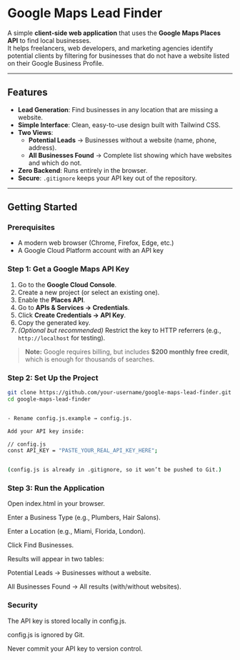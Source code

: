 # Google Maps Lead Finder

A simple **client-side web application** that uses the **Google Maps Places API** to find local businesses.  
It helps freelancers, web developers, and marketing agencies identify potential clients by filtering for businesses that do not have a website listed on their Google Business Profile.

---

## Features

- **Lead Generation**: Find businesses in any location that are missing a website.
- **Simple Interface**: Clean, easy-to-use design built with Tailwind CSS.
- **Two Views**:
  - **Potential Leads** → Businesses without a website (name, phone, address).
  - **All Businesses Found** → Complete list showing which have websites and which do not.
- **Zero Backend**: Runs entirely in the browser.
- **Secure**: `.gitignore` keeps your API key out of the repository.

---

## Getting Started

### Prerequisites

- A modern web browser (Chrome, Firefox, Edge, etc.)
- A Google Cloud Platform account with an API key

### Step 1: Get a Google Maps API Key

1. Go to the **Google Cloud Console**.
2. Create a new project (or select an existing one).
3. Enable the **Places API**.
4. Go to **APIs & Services → Credentials**.
5. Click **Create Credentials → API Key**.
6. Copy the generated key.
7. *(Optional but recommended)* Restrict the key to HTTP referrers (e.g., `http://localhost` for testing).

> **Note:** Google requires billing, but includes **$200 monthly free credit**, which is enough for thousands of searches.

### Step 2: Set Up the Project

```bash
git clone https://github.com/your-username/google-maps-lead-finder.git
cd google-maps-lead-finder


- Rename config.js.example → config.js.

Add your API key inside:

// config.js
const API_KEY = "PASTE_YOUR_REAL_API_KEY_HERE";


(config.js is already in .gitignore, so it won’t be pushed to Git.)
```
### Step 3: Run the Application

Open index.html in your browser.

Enter a Business Type (e.g., Plumbers, Hair Salons).

Enter a Location (e.g., Miami, Florida, London).

Click Find Businesses.

Results will appear in two tables:

Potential Leads → Businesses without a website.

All Businesses Found → All results (with/without websites).

### Security

The API key is stored locally in config.js.

config.js is ignored by Git.

Never commit your API key to version control.
